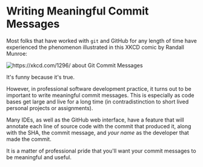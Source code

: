 # Writing Meaningful Commit Messages

Most folks that have worked with `git` and GitHub for any length of time have experienced the phenomenon illustrated in this XKCD comic by Randall Munroe:

![https://xkcd.com/1296/ about Git Commit Messages](git_commit.png)

It's funny because it's true. 

However, in professional software development practice, it turns out to be important to write meaningful commit messages.  This is especially as code bases get large and live for a long time (in contradistinction to short lived personal projects or assignments).

Many IDEs, as well as the GitHub web interface, have a feature that will annotate each line of source code with the commit that produced it, along with the SHA, the commit message, and *your name* as the developer that made the commit.

It is a matter of professional pride that you'll want your commit messages to be meaningful and useful.

